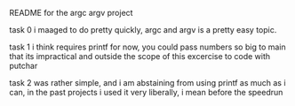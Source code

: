 README for the argc argv project

task 0 i maaged to do pretty quickly, argc and argv is a pretty easy topic.

task 1 i think requires printf for now, you could pass numbers so big to main that its impractical and outside the scope of this excercise to code with putchar

task 2 was rather simple, and i am abstaining from using printf as much as i can, in the past projects i used it very liberally, i mean before the speedrun